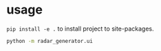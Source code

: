 # usage

`pip install -e .` to install project to site-packages.

```sh
python -m radar_generator.ui
```
